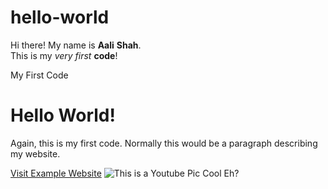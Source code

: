 # hello-world
Hi there!  My name is **Aali** **Shah**.  
This is my *very first* **code**!
<html>
  <head>
   My First Code 
  </head>
  <body>
    <h1> Hello World! </h1>
    <p> Again, this is my first code.  Normally this would be a paragraph describing my website. </p>
    <a href="https://www.youtube.com/">Visit Example Website</a>
    <img src="C:\Users\14129\Desktop\youtube-logo-png-31812.png" alt="This is a Youtube Pic Cool Eh?"
  </body>
</html>
